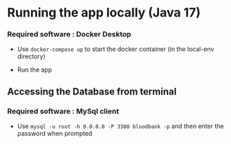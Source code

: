 # Running the app locally (Java 17)

### Required software : Docker Desktop

- Use `docker-compose up` to start the docker container (in the local-env directory)

- Run the app 

## Accessing the Database from terminal 
### Required software : MySql client

- Use `mysql -u root -h 0.0.0.0 -P 3308 bloodbank -p` and then enter the password when prompted
